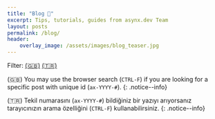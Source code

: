 ```yaml
---
title: "Blog 📝"
excerpt: Tips, tutorials, guides from asynx.dev Team
layout: posts
permalink: /blog/
header:
    overlay_image: /assets/images/blog_teaser.jpg
---
```


Filter: [(🇬🇧)](/blog/tags/en) [(🇹🇷)](/blog/tags/tr)

(🇬🇧) You may use the browser search (`CTRL-F`) if you are looking for a specific
post with unique id (`ax-YYYY-#`).
{: .notice--info}

(🇹🇷) Tekil numarasını (`ax-YYYY-#`) bildiğiniz bir yazıyı arıyorsanız tarayıcınızın
arama özelliğini (`CTRL-F`) kullanabilirsiniz.
{: .notice--info}
